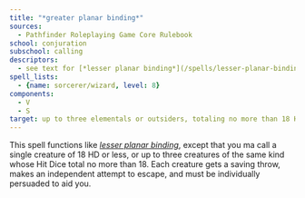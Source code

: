 ```yaml
---
title: "*greater planar binding*"
sources:
  - Pathfinder Roleplaying Game Core Rulebook
school: conjuration
subschool: calling
descriptors:
  - see text for [*lesser planar binding*](/spells/lesser-planar-binding/)
spell_lists:
  - {name: sorcerer/wizard, level: 8}
components:
  - V
  - S
target: up to three elementals or outsiders, totaling no more than 18 HD, no two of which can be more than 30 ft. apart when they appear
---
```


This spell functions like [*lesser planar binding*](/spells/lesser-planar-binding/), except that you ma call a single creature of 18 HD or less, or up to three creatures of the same kind whose Hit Dice total no more than 18. Each creature gets a saving throw, makes an independent attempt to escape, and must be individually persuaded to aid you.

